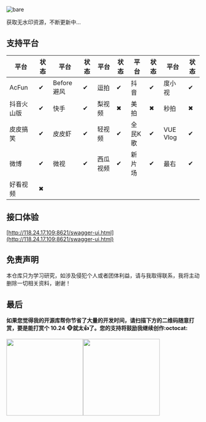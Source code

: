 ![bare](https://socialify.git.ci/HaowenLee/bare/image?language=1&owner=1&theme=Light)

获取无水印资源，不断更新中...

## 支持平台

| 平台       | 状态 | 平台       | 状态 | 平台     | 状态 | 平台    | 状态 | 平台     | 状态 |
| ---------- | ---- | ---------- | ---- | -------- | ---- | ------- | ---- | -------- | ---- |
| AcFun      | ✔    | Before避风 | ✔    | 逗拍     | ✔    | 抖音    | ✔    | 度小视   | ✔    |
| 抖音火山版 | ✔    | 快手       | ✔    | 梨视频   | ✖    | 美拍    | ✖    | 秒拍     | ✖    |
| 皮皮搞笑   | ✔    | 皮皮虾     | ✔    | 轻视频   | ✔    | 全民K歌 | ✔    | VUE Vlog | ✔    |
| 微博       | ✔    | 微视       | ✔    | 西瓜视频 | ✔    | 新片场  | ✔    | 最右     | ✔    |
| 好看视频   | ✖    |            |      |          |      |         |      |          |      |

## 接口体验

[http://118.24.17.109:8621/swagger-ui.html](http://118.24.17.109:8621/swagger-ui.html)

## 免责声明

本仓库只为学习研究，如涉及侵犯个人或者团体利益，请与我取得联系，我将主动删除一切相关资料，谢谢！

## 最后

**如果您觉得我的开源库帮你节省了大量的开发时间，请扫描下方的二维码随意打赏，要是能打赏个 10.24** **:monkey_face:****就太****:thumbsup:****了。您的支持将鼓励我继续创作****:octocat:**

<img src="https://raw.githubusercontent.com/HaowenLee/bare/master/donate/alipay.png" width="200" height="200" /><img src="https://raw.githubusercontent.com/HaowenLee/bare/master/donate/wechat.png"  width="200" height="200" />